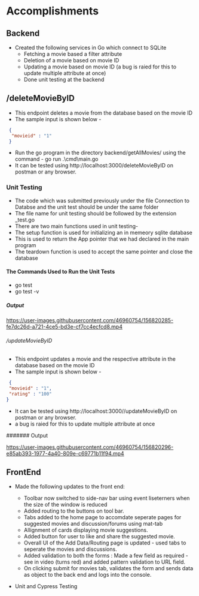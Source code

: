 # Accomplishments

## Backend
* Created the following services in Go which connect to SQLite
  * Fetching a movie based a filter attribute
  * Deletion of a movie based on movie ID
  * Updating a movie based on movie ID (a bug is raied for this to update multiple attribute at once)
  * Done unit testing at the backend
  
 ## /deleteMovieByID
  * This endpoint deletes a movie from the database based on the movie ID
  * The sample input is shown below - 
  ```json
   {
    "movieid" : "1"
   }
   ```
  * Run the go program in the directory backend/getAllMovies/ using the command - go run .\cmd\main.go
  * It can be tested using http://localhost:3000/deleteMovieByID on postman or any browser. 

### Unit Testing

* The code which was submitted previously under the file Connection to Databse and the unit test should be under the same folder
* The file name for unit testing should be followed by the extension _test.go
* There are two main functions used in unit testing-
* The setup function is used for initializing an in memeory sqlite database
* This is used to return the App pointer that we had declared in the main program
* The teardown function is used to accept the same pointer and close the database

#### The Commands Used to Run the Unit Tests

* go test
* go test -v
  
##### Output

https://user-images.githubusercontent.com/46960754/156820285-fe7dc26d-a721-4ce5-bd3e-cf7cc4ecfcd8.mp4


 ###### /updateMovieByID
 * This endpoint updates a movie and the respective attribute in the database based on the movie ID
  * The sample input is shown below - 
  ```json
   {
   "movieid" : "1",
   "rating" : "100"
  }
   ```
  * It can be tested using http://localhost:3000//updateMovieByID on postman or any browser. 
  * a bug is raied for this to update multiple attribute at once 
 
 ####### Output
 
 https://user-images.githubusercontent.com/46960754/156820296-e85ab393-1977-4a40-809e-c69771b11f94.mp4

## FrontEnd
* Made the following updates to the front end:
  * Toolbar now switched to side-nav bar using event liseterners when  the size of the window is reduced
  * Added routing to the buttons on tool bar.
  * Tabs added to the home page to accomdate seperate pages for suggested movies and discussion/forums using mat-tab
  * Allignment of cards displaying movie suggestions.
  * Added button for user to like and share the suggested movie.
  * Overall UI of the Add Data/Routing page is updated - used tabs to seperate the movies and discussions.
  * Added validation to both the forms : Made a few field as required - see in video (turns red) and added pattern validation to URL field.
  * On clicking submit for movies tab, validates the form and sends data as object to the back end and logs into the console.
 
* Unit and Cypress Testing
